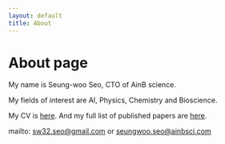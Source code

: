 ```yaml
---
layout: default
title: About
---
```

# About page

My name is Seung-woo Seo, CTO of AinB science.

My fields of interest are AI, Physics, Chemistry and Bioscience.

My CV is [here](/docs/assets/docs/CV_SSW_en.pdf).
And my full list of published papers are [here](https://scholar.google.com/citations?user=ZPT4bv0AAAAJ&hl=en&authuser=2).

mailto: [sw32.seo@gmail.com](mailto:sw32.seo@gmail.com) or [seungwoo.seo@ainbsci.com](mailto:seungwoo.seo@ainbsci.com)
